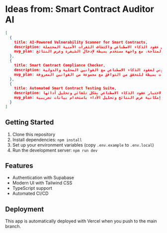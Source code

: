 # Ideas from: Smart Contract Auditor AI

```json
[
  {
    title: AI-Powered Vulnerability Scanner for Smart Contracts,
    description: أداة تعتمد على الذكاء الاصطناعي لتحليل عقود الذكاء الاصطناعي واكتشاف الثغرات الأمنية المحتملة.,
    mvp_plan: تطوير نموذج أولي يقوم بتحليل عقود ذكية بسيطة باستخدام مكتبات تحليل الشيفرة المتاحة، مع واجهة مستخدم بسيطة لإدخال الشيفرة وعرض النتائج.
  },
  {
    title: Smart Contract Compliance Checker,
    description: أداة تستخدم الذكاء الاصطناعي للتحقق من التوافق القانوني لعقود الذكاء الاصطناعي مع القوانين المحلية والدولية.,
    mvp_plan: إنشاء واجهة مستخدم تفاعلية حيث يمكن للمستخدمين تحميل عقودهم، واستخدام خوارزميات بسيطة للتحقق من التوافق مع مجموعة من القوانين المعروفة.
  },
  {
    title: Automated Smart Contract Testing Suite,
    description: مجموعة أدوات تعتمد على الذكاء الاصطناعي لاختبار عقود الذكاء الاصطناعي بشكل تلقائي وتحليل أدائها.,
    mvp_plan: تطوير أداة بسيطة تقوم بإنشاء اختبارات تلقائية لعقود ذكية، مع إمكانية عرض النتائج وتحليل الأداء باستخدام بيانات تجريبية.
  }
]
```

## Getting Started

1. Clone this repository
2. Install dependencies: `npm install`
3. Set up your environment variables (copy `.env.example` to `.env.local`)
4. Run the development server: `npm run dev`

## Features

- Authentication with Supabase
- Modern UI with Tailwind CSS
- TypeScript support
- Automated CI/CD

## Deployment

This app is automatically deployed with Vercel when you push to the main branch.